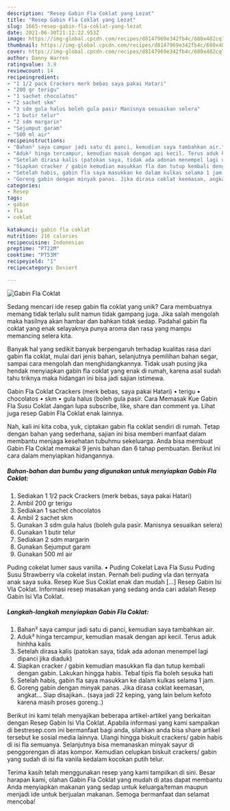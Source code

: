 ```yaml
---
description: "Resep Gabin Fla Coklat yang Lezat"
title: "Resep Gabin Fla Coklat yang Lezat"
slug: 1665-resep-gabin-fla-coklat-yang-lezat
date: 2021-06-30T21:12:22.953Z
image: https://img-global.cpcdn.com/recipes/d8147969e342fb4c/680x482cq70/gabin-fla-coklat-foto-resep-utama.jpg
thumbnail: https://img-global.cpcdn.com/recipes/d8147969e342fb4c/680x482cq70/gabin-fla-coklat-foto-resep-utama.jpg
cover: https://img-global.cpcdn.com/recipes/d8147969e342fb4c/680x482cq70/gabin-fla-coklat-foto-resep-utama.jpg
author: Danny Warren
ratingvalue: 3.9
reviewcount: 14
recipeingredient:
- "1 1/2 pack Crackers merk bebas saya pakai Hatari"
- "200 gr terigu"
- "1 sachet chocolatos"
- "2 sachet skm"
- "3 sdm gula halus boleh gula pasir Manisnya sesuaikan selera"
- "1 butir telur"
- "2 sdm margarin"
- "Sejumput garam"
- "500 ml air"
recipeinstructions:
- "Bahan² saya campur jadi satu di panci, kemudian saya tambahkan air."
- "Aduk² hinga tercampur, kemudian masak dengan api kecil. Terus aduk hinhha kalis"
- "Setelah dirasa kalis (patokan saya, tidak ada adonan menempel lagi dipanci jika diaduk)"
- "Siapkan cracker / gabin kemudian masukkan fla dan tutup kembali dengan gabin. Lakukan hingga habis. Tebal tipis fla boleh sesuka hati"
- "Setelah habis, gabin fla saya masukkan ke dalam kulkas selama 1 jam."
- "Goreng gabin dengan minyak panas. Jika dirasa coklat keemasan, angkat... Siap disajikan.. (saya jadi 22 keping, yang lain belum kefoto karena masih proses goreng..)"
categories:
- Resep
tags:
- gabin
- fla
- coklat

katakunci: gabin fla coklat 
nutrition: 216 calories
recipecuisine: Indonesian
preptime: "PT22M"
cooktime: "PT53M"
recipeyield: "1"
recipecategory: Dessert

---
```



![Gabin Fla Coklat](https://img-global.cpcdn.com/recipes/d8147969e342fb4c/680x482cq70/gabin-fla-coklat-foto-resep-utama.jpg)

Sedang mencari ide resep gabin fla coklat yang unik? Cara membuatnya memang tidak terlalu sulit namun tidak gampang juga. Jika salah mengolah maka hasilnya akan hambar dan bahkan tidak sedap. Padahal gabin fla coklat yang enak selayaknya punya aroma dan rasa yang mampu memancing selera kita.

Banyak hal yang sedikit banyak berpengaruh terhadap kualitas rasa dari gabin fla coklat, mulai dari jenis bahan, selanjutnya pemilihan bahan segar, sampai cara mengolah dan menghidangkannya. Tidak usah pusing jika hendak menyiapkan gabin fla coklat yang enak di rumah, karena asal sudah tahu triknya maka hidangan ini bisa jadi sajian istimewa.

Gabin Fla Coklat Crackers (merk bebas, saya pakai Hatari) • terigu • chocolatos • skm • gula halus (boleh gula pasir. Cara Memasak Kue Gabin Fla Susu Coklat Jangan lupa subscribe, like, share dan comment ya. Lihat juga resep Gabin Fla Coklat enak lainnya.


Nah, kali ini kita coba, yuk, ciptakan gabin fla coklat sendiri di rumah. Tetap dengan bahan yang sederhana, sajian ini bisa memberi manfaat dalam membantu menjaga kesehatan tubuhmu sekeluarga. Anda bisa membuat Gabin Fla Coklat memakai 9 jenis bahan dan 6 tahap pembuatan. Berikut ini cara dalam menyiapkan hidangannya.

<!--inarticleads1-->

##### Bahan-bahan dan bumbu yang digunakan untuk menyiapkan Gabin Fla Coklat:

1. Sediakan 1 1/2 pack Crackers (merk bebas, saya pakai Hatari)
1. Ambil 200 gr terigu
1. Sediakan 1 sachet chocolatos
1. Ambil 2 sachet skm
1. Gunakan 3 sdm gula halus (boleh gula pasir. Manisnya sesuaikan selera)
1. Gunakan 1 butir telur
1. Sediakan 2 sdm margarin
1. Gunakan Sejumput garam
1. Gunakan 500 ml air


Puding cokelat lumer saus vanilla. • Puding Cokelat Lava Fla Susu Puding Susu Strawberry vla cokelat instan. Pernah beli puding vla dan ternyata anak saya suka. Resep Kue Sus Coklat enak dan mudah […] Resep Gabin Isi Vla Coklat. Informasi resep masakan yang sedang anda cari adalah Resep Gabin Isi Vla Coklat. 

<!--inarticleads2-->

##### Langkah-langkah menyiapkan Gabin Fla Coklat:

1. Bahan² saya campur jadi satu di panci, kemudian saya tambahkan air.
1. Aduk² hinga tercampur, kemudian masak dengan api kecil. Terus aduk hinhha kalis
1. Setelah dirasa kalis (patokan saya, tidak ada adonan menempel lagi dipanci jika diaduk)
1. Siapkan cracker / gabin kemudian masukkan fla dan tutup kembali dengan gabin. Lakukan hingga habis. Tebal tipis fla boleh sesuka hati
1. Setelah habis, gabin fla saya masukkan ke dalam kulkas selama 1 jam.
1. Goreng gabin dengan minyak panas. Jika dirasa coklat keemasan, angkat... Siap disajikan.. (saya jadi 22 keping, yang lain belum kefoto karena masih proses goreng..)


Berikut ini kami telah menyajikan beberapa artikel-artikel yang berkaitan dengan Resep Gabin Isi Vla Coklat. Apabila informasi yang kami sampaikan di bestresep.com ini bermanfaat bagi anda, silahkan anda bisa share artikel tersebut ke sosial media lainnya. Ulangi hingga biskuit crackers/ gabin habis di isi fla semuanya. Selanjutnya bisa memanaskan minyak sayur di penggorengan di atas kompor. Kemudian celupkan biskuit crackers/ gabin yang sudah di isi fla vanila kedalam kocokan putih telur. 

Terima kasih telah menggunakan resep yang kami tampilkan di sini. Besar harapan kami, olahan Gabin Fla Coklat yang mudah di atas dapat membantu Anda menyiapkan makanan yang sedap untuk keluarga/teman maupun menjadi ide untuk berjualan makanan. Semoga bermanfaat dan selamat mencoba!
